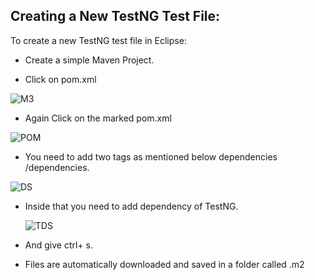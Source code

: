 ﻿## Creating a New TestNG Test File: ##

To create a new TestNG test file in Eclipse:

- Create a simple Maven Project.


- Click  on pom.xml
  
![M3](https://github.com/rhushikesh2000/JAVA_TUTORIAL_/assets/142867318/c090d36b-d65d-4268-a57f-a30a757e4c28)
- Again Click on the marked pom.xml

![POM](https://github.com/rhushikesh2000/JAVA_TUTORIAL_/assets/142867318/259bac62-52ef-49b2-a860-491c7e6a74d0)

- You need to add two tags as  mentioned below dependencies /dependencies.

![DS](https://github.com/rhushikesh2000/JAVA_TUTORIAL_/assets/142867318/c5e1cca3-1ed3-41d5-802e-d7367e9c65d2)

- Inside that you need to add dependency of TestNG.
  
  ![TDS](https://github.com/rhushikesh2000/JAVA_TUTORIAL_/assets/142867318/3eeba169-09ab-4cee-bc5c-daa868aef18a)
  
- And give ctrl+ s.
- Files are automatically downloaded and saved in a folder called .m2
